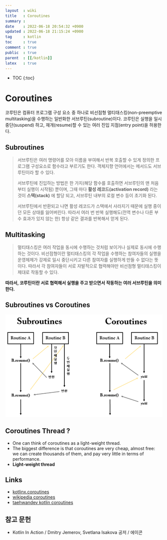 ```yaml
---
layout  : wiki
title   : Coroutines
summary : 
date    : 2022-06-18 20:54:32 +0900
updated : 2022-06-18 21:15:24 +0900
tag     : kotlin
toc     : true
comment : true
public  : true
parent  : [[/kotlin]]
latex   : true
---
```

* TOC
{:toc}

# Coroutines

코루틴은 컴퓨터 프로그램 구성 요소 중 하나로 비선점형 멀티태스킹(non-preemptive multitasking)을 수행하는 일반화한 서브루틴(subroutine)이다. 코루틴은 실행을 일시 중단(suspend) 하고, 재개(resume)할 수 있는 여러 진입 지점(entry point)을 허용한다.

## Subroutines
 
> 서브루틴은 여러 명령어를 모아 이름을 부여해서 반복 호출할 수 있게 정의한 프로그램 구성요소로 함수라고 부르기도 한다. 객체지향 언어에서는 메서드도 서브루틴이라 할 수 있다.
>
> 서브루틴에 진입하는 방법은 한 가지(해당 함수를 호출하면 서브루틴의 맨 처음부터 실행이 시작됨) 뿐이며, 그때 마다 __활성 레코드(activation record)__ 라는 것이 __스택(stack)__ 에 할당 되고, 서브루틴 내부의 로컬 변수 등이 초기화 된다.
> 
> 서브루틴에서 반환되고 나면 활성 레코드가 스택에서 사라지기 때문에 실행 중이던 모든 상태를 잃어버린다. 따라서 여러 번 반복 실행해도(전역 변수나 다른 부수 효과가 있지 않는 한) 항상 같은 결과를 반복해서 얻게 된다.

## Multitasking

> 멀티태스킹은 여러 작업을 동시에 수행하는 것처럼 보이거나 실제로 동시에 수행하는 것이다. 비선점형이란 멀티태스킹의 각 작업을 수행하는 참여자들의 실행을 운영체제가 강제로 일시 중단시키고 다른 참여자를 실행하게 만들 수 없다는 뜻이다. 따라서 각 참여자들이 서로 자발적으로 협력해야만 비선점형 멀티태스킹이 제대로 작동할 수 있다.

__따라서, 코루틴이란 서로 협력해서 실행을 주고 받으면서 작동하는 여러 서브루틴을 의미한다.__

## Subroutines vs Coroutines

![](/resource/wiki/kotlin-coroutines/subvsco.png)

## Coroutines Thread ?

- One can think of coroutines as a light-weight thread.
- The biggest difference is that coroutines are very cheap, almost free: we can create thousands of them, and pay very little in terms of performance.
- __Light-weight thread__

## Links

- [kotlinx.coroutines](https://kotlin.github.io/kotlinx.coroutines/kotlinx-coroutines-core/index.html)
- [wikipedia coroutines](https://en.wikipedia.org/wiki/Coroutine)
- [taehwandev kotlin coroutines](https://speakerdeck.com/taehwandev/kotlin-coroutines)

## 참고 문헌

- Kotlin In Action / Dmitry Jemerov, Svetlana Isakova 공저 / 에이콘